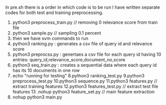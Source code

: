 In pre.sh there is a order in which code is to be run 
I have written separate codes for both test and training preprocessing.

1. python3 preprocess_train.py //  removing 0 relevance score from train file
2. python3 sample.py     // sampling 0.1 percent 
3. then we have svm commands to run
4. python3 ranking.py  : generates a csv file of query id and relevance score
5. python3 preprocss.py : genertaes a csv file for each query id having 10 entries: query_id,relevance_score,document_no,score
6. python3 seq_train.py   : creates a sequential data where each query id has its 10 documents in one row
7. echo "running for testing"
8.python3 ranking_test.py 
9.python3 preprocess_test.py 
10.python3 sequence.py
11.python3 features.py  // extract training features
12.python3 features_test.py   // extract test file features
13 .nohup python3 feature_set.py   // main feature extraction
14. nohup python3 main.py 
